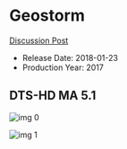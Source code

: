 # Geostorm

[Discussion Post](https://www.avsforum.com/threads/bass-eq-for-filtered-movies.2995212/post-56737876)

* Release Date: 2018-01-23
* Production Year: 2017

## DTS-HD MA 5.1

![img 0](https://i.imgur.com/6y0GmHN.jpg)

![img 1](https://i.imgur.com/N6oq5mg.jpg)

